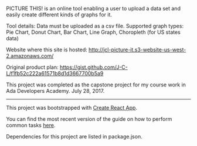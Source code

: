 

PICTURE THIS! is an online tool enabling a user to upload a data set and easily create different kinds of graphs for it.

Tool details:
Data must be uploaded as a csv file.
Supported graph types: Pie Chart, Donut Chart, Bar Chart, Line Graph, Choropleth (for US states data)

Website where this site is hosted:
http://jcl-picture-it.s3-website-us-west-2.amazonaws.com/

Original product plan: https://gist.github.com/J-C-L/f1fb52c222a61571b8d1d3667700b5a9

This project was completed as the capstone project for my course work in Ada Developers Academy. July 28, 2017.

--------------------------------------------------------

This project was bootstrapped with [Create React App](https://github.com/facebookincubator/create-react-app).

You can find the most recent version of the guide on how to perform common tasks [here](https://github.com/facebookincubator/create-react-app/blob/master/packages/react-scripts/template/README.md).

Dependencies for this project are listed in package.json.
